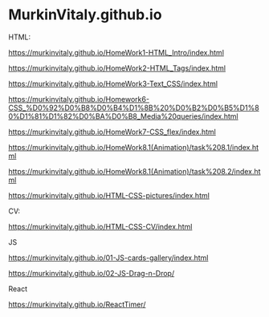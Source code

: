 # MurkinVitaly.github.io
HTML:

https://murkinvitaly.github.io/HomeWork1-HTML_Intro/index.html

https://murkinvitaly.github.io/HomeWork2-HTML_Tags/index.html

https://murkinvitaly.github.io/HomeWork3-Text_CSS/index.html

https://murkinvitaly.github.io/Homework6-CSS_%D0%92%D0%B8%D0%B4%D1%8B%20%D0%B2%D0%B5%D1%80%D1%81%D1%82%D0%BA%D0%B8_Media%20queries/index.html

https://murkinvitaly.github.io/HomeWork7-CSS_flex/index.html

https://murkinvitaly.github.io/HomeWork8.1(Animation)/task%208.1/index.html

https://murkinvitaly.github.io/HomeWork8.1(Animation)/task%208.2/index.html

https://murkinvitaly.github.io/HTML-CSS-pictures/index.html


CV: 

https://murkinvitaly.github.io/HTML-CSS-CV/index.html

JS

https://murkinvitaly.github.io/01-JS-cards-gallery/index.html

https://murkinvitaly.github.io/02-JS-Drag-n-Drop/

React

https://murkinvitaly.github.io/ReactTimer/



